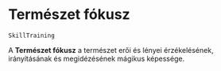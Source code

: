# Természet fókusz

`SkillTraining`

A **Természet fókusz** a természet erői és lényei érzékelésének, irányításának és megidézésének mágikus képessége.